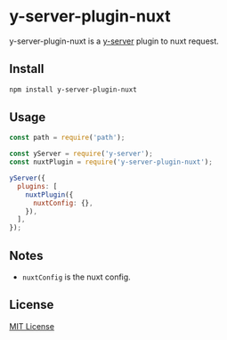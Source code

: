 # y-server-plugin-nuxt

y-server-plugin-nuxt is a [y-server](https://github.com/yued-fe/y-server) plugin to nuxt request.

## Install

```bash
npm install y-server-plugin-nuxt
```

## Usage

```javascript
const path = require('path');

const yServer = require('y-server');
const nuxtPlugin = require('y-server-plugin-nuxt');

yServer({
  plugins: [
    nuxtPlugin({
      nuxtConfig: {},
    }),
  ],
});
```

## Notes

* `nuxtConfig` is the nuxt config.

## License

[MIT License](http://en.wikipedia.org/wiki/MIT_License)
